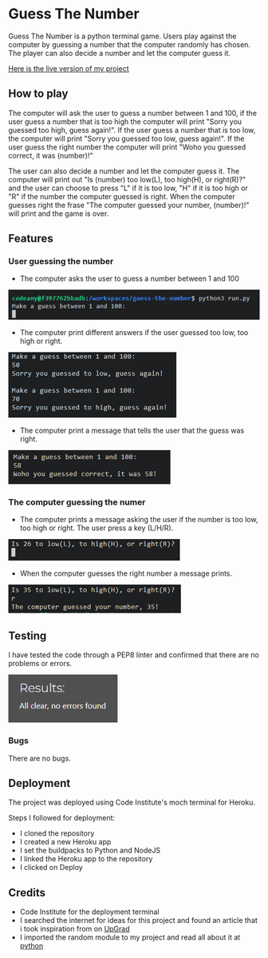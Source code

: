 # Guess The Number

Guess The Number is a python terminal game. Users play against the computer by guessing a number that the computer randomly has chosen. The player can also decide a number and let the computer guess it. 

[Here is the live version of my project](https://guess-the-number-juliachelsie-12b6099377e2.herokuapp.com/)

## How to play

 The computer will ask the user to guess a number between 1 and 100, if the user guess a number that is too high the computer will print "Sorry you guessed too high, guess again!". If the user guess a number that is too low, the computer will print "Sorry you guessed too low, guess again!". If the user guess the right number the computer will print "Woho you guessed correct, it was (number)!"

The user can also decide a number and let the computer guess it. The computer will print out "Is (number) too low(L), too high(H), or right(R)?" and the user can choose to press "L" if it is too low, "H" if it is too high or "R" if the number the computer guessed is right. When the computer guesses right the frase "The computer guessed your number, (number)!" will print and the game is over. 

## Features

### User guessing the number

- The computer asks the user to guess a number between 1 and 100

![MakeGuess](https://github.com/juliachelsie/guess-the-number/blob/main/documentation/makeguess.PNG)

- The computer print different answers if the user guessed too low, too high or right.

![Guess_High_Low](https://github.com/juliachelsie/guess-the-number/blob/main/documentation/guess-high-low.PNG)

- The computer print a message that tells the user that the guess was right.

![Result](https://github.com/juliachelsie/guess-the-number/blob/main/documentation/result-user.PNG)

### The computer guessing the numer

- The computer prints a message asking the user if the number is too low, too high or right. The user press a key (L/H/R).

![copmuter_guessing](https://github.com/juliachelsie/guess-the-number/blob/main/documentation/computer-guess.PNG)

- When the computer guesses the right number a message prints.

![ComputerWin](https://github.com/juliachelsie/guess-the-number/blob/main/documentation/computer-right.PNG)

## Testing

I have tested the code through a PEP8 linter and confirmed that there are no problems or errors.

![Testing](https://github.com/juliachelsie/guess-the-number/blob/main/documentation/test-validator.PNG)

### Bugs

There are no bugs.

## Deployment

The project was deployed using Code Institute's moch terminal for Heroku.

Steps I followed for deployment:
- I cloned the repository
- I created a new Heroku app 
- I set the buildpacks to Python and NodeJS
- I linked the Heroku app to the repository
- I clicked on Deploy

## Credits

- Code Institute for the deployment terminal
- I searched the internet for ideas for this project and found an article that i took inspiration from on [UpGrad](https://www.upgrad.com/blog/python-projects-ideas-topics-beginners/)
- I imported the random module to my project and read all about it at [python](https://docs.python.org/3/library/random.html)



